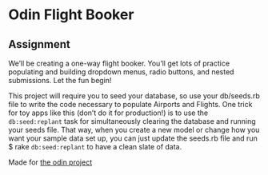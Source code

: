 # Odin Flight Booker

## Assignment

We’ll be creating a one-way flight booker. You’ll get lots of practice populating and building dropdown menus, radio buttons, and nested submissions. Let the fun begin!

This project will require you to seed your database, so use your db/seeds.rb file to write the code necessary to populate Airports and Flights. One trick for toy apps like this (don’t do it for production!) is to use the `db:seed:replant` task for simultaneously clearing the database and running your seeds file. That way, when you create a new model or change how you want your sample data set up, you can just update the seeds.rb file and run $ rake `db:seed:replant` to have a clean slate of data.

Made for [the odin project](https://www.theodinproject.com/lessons/ruby-on-rails-flight-booker)